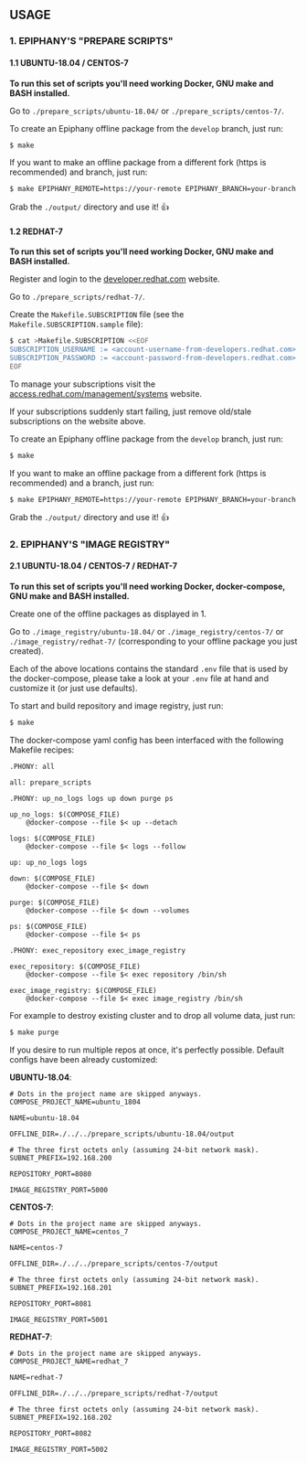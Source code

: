 
## USAGE

### 1. EPIPHANY'S "PREPARE SCRIPTS"

#### 1.1 UBUNTU-18.04 / CENTOS-7

__To run this set of scripts you'll need working Docker, GNU make and BASH installed.__

Go to `./prepare_scripts/ubuntu-18.04/` or `./prepare_scripts/centos-7/`.

To create an Epiphany offline package from the `develop` branch, just run:
```bash
$ make
```

If you want to make an offline package from a different fork (https is recommended) and branch, just run:
```bash
$ make EPIPHANY_REMOTE=https://your-remote EPIPHANY_BRANCH=your-branch
```

Grab the `./output/` directory and use it! :+1:

#### 1.2 REDHAT-7

__To run this set of scripts you'll need working Docker, GNU make and BASH installed.__

Register and login to the [developer.redhat.com](https://developers.redhat.com/) website.

Go to `./prepare_scripts/redhat-7/`.

Create the `Makefile.SUBSCRIPTION` file (see the `Makefile.SUBSCRIPTION.sample` file):
```bash
$ cat >Makefile.SUBSCRIPTION <<EOF
SUBSCRIPTION_USERNAME := <account-username-from-developers.redhat.com>
SUBSCRIPTION_PASSWORD := <account-password-from-developers.redhat.com>
EOF
```

To manage your subscriptions visit the [access.redhat.com/management/systems](https://access.redhat.com/management/systems) website.

If your subscriptions suddenly start failing, just remove old/stale subscriptions on the website above.

To create an Epiphany offline package from the `develop` branch, just run:
```bash
$ make
```

If you want to make an offline package from a different fork (https is recommended) and a branch, just run:
```
$ make EPIPHANY_REMOTE=https://your-remote EPIPHANY_BRANCH=your-branch
```

Grab the `./output/` directory and use it! :+1:

### 2. EPIPHANY'S "IMAGE REGISTRY"

#### 2.1 UBUNTU-18.04 / CENTOS-7 / REDHAT-7

__To run this set of scripts you'll need working Docker, docker-compose, GNU make and BASH installed.__

Create one of the offline packages as displayed in 1.

Go to `./image_registry/ubuntu-18.04/` or `./image_registry/centos-7/` or `./image_registry/redhat-7/` (corresponding to your offline package you just created).

Each of the above locations contains the standard `.env` file that is used by the docker-compose, please take a look at your `.env` file at hand and customize it (or just use defaults).

To start and build repository and image registry, just run:
```bash
$ make
```

The docker-compose yaml config has been interfaced with the following Makefile recipes:
```make
.PHONY: all

all: prepare_scripts

.PHONY: up_no_logs logs up down purge ps

up_no_logs: $(COMPOSE_FILE)
	@docker-compose --file $< up --detach

logs: $(COMPOSE_FILE)
	@docker-compose --file $< logs --follow

up: up_no_logs logs

down: $(COMPOSE_FILE)
	@docker-compose --file $< down

purge: $(COMPOSE_FILE)
	@docker-compose --file $< down --volumes

ps: $(COMPOSE_FILE)
	@docker-compose --file $< ps

.PHONY: exec_repository exec_image_registry

exec_repository: $(COMPOSE_FILE)
	@docker-compose --file $< exec repository /bin/sh

exec_image_registry: $(COMPOSE_FILE)
	@docker-compose --file $< exec image_registry /bin/sh
```

For example to destroy existing cluster and to drop all volume data, just run:
```bash
$ make purge
```

If you desire to run multiple repos at once, it's perfectly possible. Default configs have been already customized:

__UBUNTU-18.04__:
```dosini
# Dots in the project name are skipped anyways.
COMPOSE_PROJECT_NAME=ubuntu_1804

NAME=ubuntu-18.04

OFFLINE_DIR=./../../prepare_scripts/ubuntu-18.04/output

# The three first octets only (assuming 24-bit network mask).
SUBNET_PREFIX=192.168.200

REPOSITORY_PORT=8080

IMAGE_REGISTRY_PORT=5000
```

__CENTOS-7__:
```dosini
# Dots in the project name are skipped anyways.
COMPOSE_PROJECT_NAME=centos_7

NAME=centos-7

OFFLINE_DIR=./../../prepare_scripts/centos-7/output

# The three first octets only (assuming 24-bit network mask).
SUBNET_PREFIX=192.168.201

REPOSITORY_PORT=8081

IMAGE_REGISTRY_PORT=5001
```

__REDHAT-7__:
```dosini
# Dots in the project name are skipped anyways.
COMPOSE_PROJECT_NAME=redhat_7

NAME=redhat-7

OFFLINE_DIR=./../../prepare_scripts/redhat-7/output

# The three first octets only (assuming 24-bit network mask).
SUBNET_PREFIX=192.168.202

REPOSITORY_PORT=8082

IMAGE_REGISTRY_PORT=5002
```

[//]: # ( vim:set ts=2 sw=2 et syn=markdown: )

